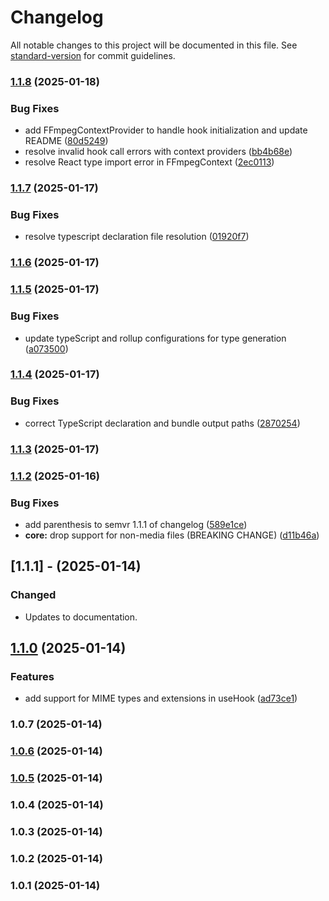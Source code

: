 # Changelog

All notable changes to this project will be documented in this file. See [standard-version](https://github.com/conventional-changelog/standard-version) for commit guidelines.

### [1.1.8](https://github.com/mkdirprince/useFFmpeg/compare/v1.1.7...v1.1.8) (2025-01-18)


### Bug Fixes

* add FFmpegContextProvider to handle hook initialization and update README ([80d5249](https://github.com/mkdirprince/useFFmpeg/commit/80d524975804a03d152d816613a6a711779ddfb1))
* resolve invalid hook call errors with context providers ([bb4b68e](https://github.com/mkdirprince/useFFmpeg/commit/bb4b68eb580c52140b766ba69ee9b39d392e6af4))
* resolve React type import error in FFmpegContext ([2ec0113](https://github.com/mkdirprince/useFFmpeg/commit/2ec0113c49fa1e8ec00a88c1e7f8c08dc6eb3299))

### [1.1.7](https://github.com/mkdirprince/useFFmpeg/compare/v1.1.6...v1.1.7) (2025-01-17)


### Bug Fixes

* resolve typescript declaration file resolution ([01920f7](https://github.com/mkdirprince/useFFmpeg/commit/01920f785df321c5a725fb96bf0e4ff1ebc2befc))

### [1.1.6](https://github.com/mkdirprince/useFFmpeg/compare/v1.1.5...v1.1.6) (2025-01-17)

### [1.1.5](https://github.com/mkdirprince/useFFmpeg/compare/v1.1.4...v1.1.5) (2025-01-17)


### Bug Fixes

* update typeScript and rollup configurations for type generation ([a073500](https://github.com/mkdirprince/useFFmpeg/commit/a07350013ee78c72b46040c4fbdfaa22f8512e78))

### [1.1.4](https://github.com/mkdirprince/useFFmpeg/compare/v1.1.3...v1.1.4) (2025-01-17)


### Bug Fixes

* correct TypeScript declaration and bundle output paths ([2870254](https://github.com/mkdirprince/useFFmpeg/commit/2870254a1b7baf7bcb9d8f4f1bcd3bfc3e9fb5d8))

### [1.1.3](https://github.com/mkdirprince/useFFmpeg/compare/v1.1.2...v1.1.3) (2025-01-17)

### [1.1.2](https://github.com/mkdirprince/useFFmpeg/compare/v1.1.1...v1.1.2) (2025-01-16)


### Bug Fixes

* add parenthesis to semvr 1.1.1 of changelog ([589e1ce](https://github.com/mkdirprince/useFFmpeg/commit/589e1cea5d56a8f3cd58e0f471fa8a835dce0d51))
* **core:** drop support for non-media files (BREAKING CHANGE) ([d11b46a](https://github.com/mkdirprince/useFFmpeg/commit/d11b46a060c9222b160aff016205caba9f8491ad))

## [1.1.1] - (2025-01-14)

### Changed

- Updates to documentation.

## [1.1.0](https://github.com/mkdirprince/useFFmpeg/compare/v1.0.7...v1.1.0) (2025-01-14)

### Features

- add support for MIME types and extensions in useHook ([ad73ce1](https://github.com/mkdirprince/useFFmpeg/commit/ad73ce107a8d4b168769976402337c2fbebec125))

### 1.0.7 (2025-01-14)

### [1.0.6](https://github.com/mkdirprince/useFFmpeg/compare/v1.0.5...v1.0.6) (2025-01-14)

### [1.0.5](https://github.com/mkdirprince/useFFmpeg/compare/v1.0.4...v1.0.5) (2025-01-14)

### 1.0.4 (2025-01-14)

### 1.0.3 (2025-01-14)

### 1.0.2 (2025-01-14)

### 1.0.1 (2025-01-14)
